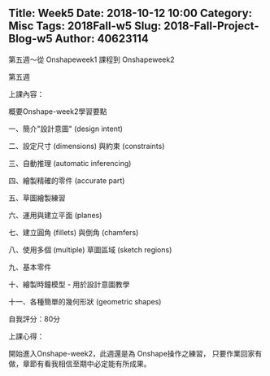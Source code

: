 Title: Week5
Date: 2018-10-12 10:00
Category: Misc
Tags: 2018Fall-w5
Slug: 2018-Fall-Project-Blog-w5
Author: 40623114
---

第五週～從 Onshapeweek1 課程到 Onshapeweek2

<!-- PELICAN_END_SUMMARY -->

第五週

[上課影片]:https://www.youtube.com/watch?v=GE48pZWK8vI

上課內容：

概要Onshape-week2學習要點

一、簡介"設計意圖" (design intent)

二、設定尺寸 (dimensions) 與約束 (constraints)

三、自動推理 (automatic inferencing)

四、繪製精確的零件 (accurate part)

五、草圖繪製練習

六、運用與建立平面 (planes)

七、建立圓角 (fillets) 與倒角 (chamfers)

八、使用多個 (multiple) 草圖區域 (sketch regions)

九、基本零件

十、繪製時鐘模型 - 用於設計意圖教學

十一、各種簡單的幾何形狀 (geometric shapes) 

自我評分：80分

上課心得：

開始進入Onshape-week2，此週還是為 Onshape操作之練習，
只要作業回家有做，章節有看我相信至期中必定能有所成果。
